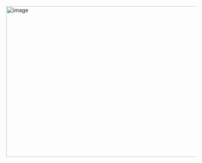 <img width="712" height="401" alt="image" src="https://github.com/user-attachments/assets/899228ae-e627-4e2c-9128-d36f6647b242" />
